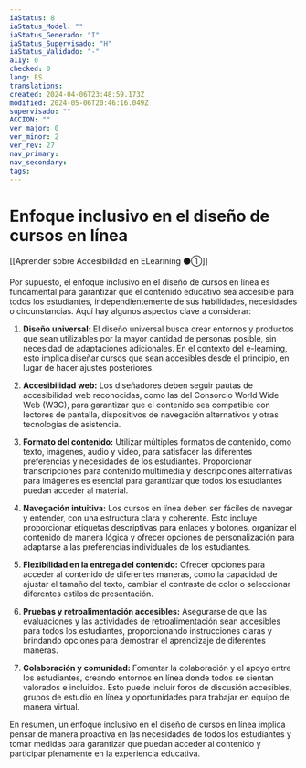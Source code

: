 ```yaml
---
iaStatus: 8
iaStatus_Model: ""
iaStatus_Generado: "I"
iaStatus_Supervisado: "H"
iaStatus_Validado: "-"
a11y: 0
checked: 0
lang: ES
translations: 
created: 2024-04-06T23:48:59.173Z
modified: 2024-05-06T20:46:16.049Z
supervisado: ""
ACCION: ""
ver_major: 0
ver_minor: 2
ver_rev: 27
nav_primary: 
nav_secondary: 
tags:
---
```

# Enfoque inclusivo en el diseño de cursos en línea

[[Aprender sobre Accesibilidad en ELearining ⚫①]]

Por supuesto, el enfoque inclusivo en el diseño de cursos en línea es fundamental para garantizar que el contenido educativo sea accesible para todos los estudiantes, independientemente de sus habilidades, necesidades o circunstancias. Aquí hay algunos aspectos clave a considerar:

1. **Diseño universal:** El diseño universal busca crear entornos y productos que sean utilizables por la mayor cantidad de personas posible, sin necesidad de adaptaciones adicionales. En el contexto del e-learning, esto implica diseñar cursos que sean accesibles desde el principio, en lugar de hacer ajustes posteriores.

2. **Accesibilidad web:** Los diseñadores deben seguir pautas de accesibilidad web reconocidas, como las del Consorcio World Wide Web (W3C), para garantizar que el contenido sea compatible con lectores de pantalla, dispositivos de navegación alternativos y otras tecnologías de asistencia.

3. **Formato del contenido:** Utilizar múltiples formatos de contenido, como texto, imágenes, audio y video, para satisfacer las diferentes preferencias y necesidades de los estudiantes. Proporcionar transcripciones para contenido multimedia y descripciones alternativas para imágenes es esencial para garantizar que todos los estudiantes puedan acceder al material.

4. **Navegación intuitiva:** Los cursos en línea deben ser fáciles de navegar y entender, con una estructura clara y coherente. Esto incluye proporcionar etiquetas descriptivas para enlaces y botones, organizar el contenido de manera lógica y ofrecer opciones de personalización para adaptarse a las preferencias individuales de los estudiantes.

5. **Flexibilidad en la entrega del contenido:** Ofrecer opciones para acceder al contenido de diferentes maneras, como la capacidad de ajustar el tamaño del texto, cambiar el contraste de color o seleccionar diferentes estilos de presentación.

6. **Pruebas y retroalimentación accesibles:** Asegurarse de que las evaluaciones y las actividades de retroalimentación sean accesibles para todos los estudiantes, proporcionando instrucciones claras y brindando opciones para demostrar el aprendizaje de diferentes maneras.

7. **Colaboración y comunidad:** Fomentar la colaboración y el apoyo entre los estudiantes, creando entornos en línea donde todos se sientan valorados e incluidos. Esto puede incluir foros de discusión accesibles, grupos de estudio en línea y oportunidades para trabajar en equipo de manera virtual.

En resumen, un enfoque inclusivo en el diseño de cursos en línea implica pensar de manera proactiva en las necesidades de todos los estudiantes y tomar medidas para garantizar que puedan acceder al contenido y participar plenamente en la experiencia educativa.